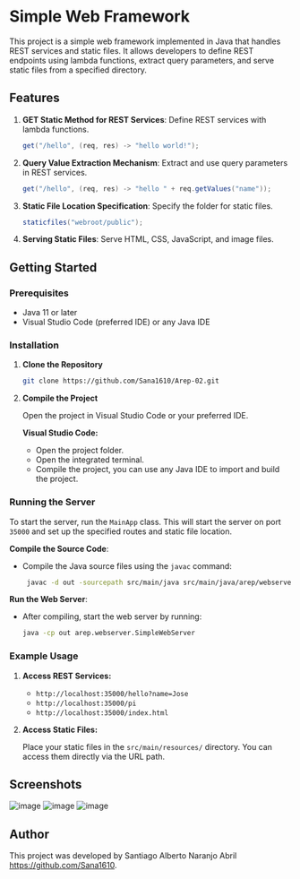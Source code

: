 # Simple Web Framework

This project is a simple web framework implemented in Java that handles REST services and static files. It allows developers to define REST endpoints using lambda functions, extract query parameters, and serve static files from a specified directory.

## Features

1. **GET Static Method for REST Services**: Define REST services with lambda functions.
   ```java
   get("/hello", (req, res) -> "hello world!");
   ```

2. **Query Value Extraction Mechanism**: Extract and use query parameters in REST services.
   ```java
   get("/hello", (req, res) -> "hello " + req.getValues("name"));
   ```

3. **Static File Location Specification**: Specify the folder for static files.
   ```java
   staticfiles("webroot/public");
   ```

4. **Serving Static Files**: Serve HTML, CSS, JavaScript, and image files.

## Getting Started

### Prerequisites

- Java 11 or later
- Visual Studio Code (preferred IDE) or any Java IDE

### Installation

1. **Clone the Repository**
   ```sh
   git clone https://github.com/Sana1610/Arep-02.git  
   ```

2. **Compile the Project**

   Open the project in Visual Studio Code or your preferred IDE.

   **Visual Studio Code:**

    - Open the project folder.
    - Open the integrated terminal.
    - Compile the project, you can use any Java IDE to import and build the project.

### Running the Server

To start the server, run the `MainApp` class. This will start the server on port `35000` and set up the specified routes and static file location.

**Compile the Source Code**:
   - Compile the Java source files using the `javac` command:
     ```bash
      javac -d out -sourcepath src/main/java src/main/java/arep/webserver/*.java
      ```
**Run the Web Server**:
   - After compiling, start the web server by running:
     ```bash
     java -cp out arep.webserver.SimpleWebServer
     ```


### Example Usage

1. **Access REST Services:**

    - `http://localhost:35000/hello?name=Jose`
    - `http://localhost:35000/pi`
    - `http://localhost:35000/index.html`


2. **Access Static Files:**

   Place your static files in the `src/main/resources/` directory. You can access them directly via the URL path.
   

## Screenshots
![image](https://github.com/user-attachments/assets/4dd6659b-52fb-4a84-94ae-519b16301f5d)
![image](https://github.com/user-attachments/assets/371a378c-316b-4b35-b684-676666f03987)
![image](https://github.com/user-attachments/assets/e82cf11d-d685-4ade-84c4-ff2008604da7)

## Author
This project was developed by Santiago Alberto Naranjo Abril https://github.com/Sana1610.

